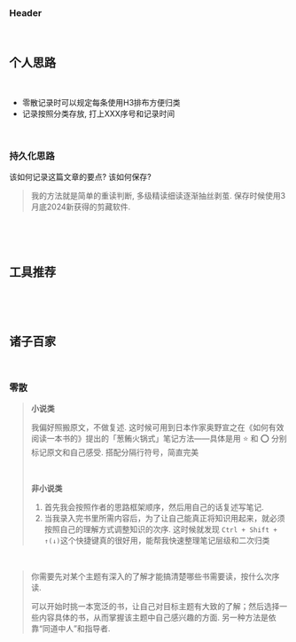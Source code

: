 ‍

‍

### Header

‍

## 个人思路

‍

* 零散记录时可以规定每条使用H3排布方便归类
* 记录按照分类存放, 打上XXX序号和记录时间

‍

### 持久化思路

该如何记录这篇文章的要点?  该如何保存?

> 我的方法就是简单的重读判断, 多级精读细读逐渐抽丝剥茧. 保存时候使用3月底2024新获得的剪藏软件.

‍

‍

## 工具推荐

‍

‍

## 诸子百家

‍

### 零散

> **小说类**
>
> 我偏好照搬原文，不做复述. 这时候可用到日本作家奥野宣之在《如何有效阅读一本书的》提出的「葱鲔火锅式」笔记方法——具体是用 ⭐ 和 ⭕ 分别标记原文和自己感受. 搭配分隔行符号，简直完美
>
> ‍
>
> **非小说类**
>
> 1. 首先我会按照作者的思路框架顺序，然后用自己的话复述写笔记.
> 2. 当我录入完书里所需内容后，为了让自己能真正将知识用起来，就必须按照自己的理解方式调整知识的次序. 这时候就发现 `Ctrl + Shift + ↑(↓)`​​ 这个快捷键真的很好用，能帮我快速整理笔记层级和二次归类

‍

> 你需要先对某个主题有深入的了解才能搞清楚哪些书需要读，按什么次序读. 
>
> 可以开始时挑一本宽泛的书，让自己对目标主题有大致的了解；然后选择一些内容具体的书，从而掌握该主题中自己感兴趣的方面. 另一种方法是依靠“同道中人”和指导者.

‍
